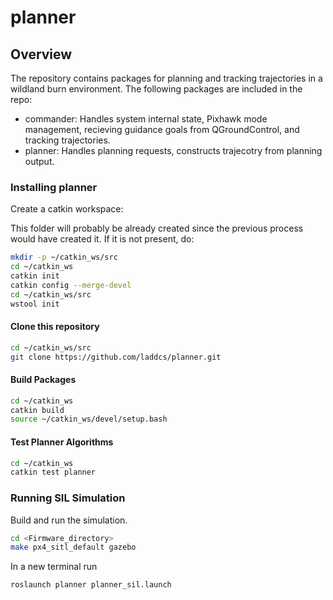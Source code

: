 # planner

## Overview
The repository contains packages for planning and tracking trajectories in a wildland burn environment. The following packages are included in the repo:
- commander: Handles system internal state, Pixhawk mode management, recieving guidance goals from QGroundControl, and tracking trajectories.
- planner: Handles planning requests, constructs trajecotry from planning output.

### Installing planner

Create a catkin workspace:

This folder will probably be already created since the previous process would have created it. If it is not present, do:

```bash
mkdir -p ~/catkin_ws/src
cd ~/catkin_ws
catkin init
catkin config --merge-devel
cd ~/catkin_ws/src
wstool init
```

#### Clone this repository
```bash
cd ~/catkin_ws/src
git clone https://github.com/laddcs/planner.git
```

#### Build Packages
```bash
cd ~/catkin_ws
catkin build
source ~/catkin_ws/devel/setup.bash
```

#### Test Planner Algorithms
```bash
cd ~/catkin_ws
catkin test planner
```

### Running SIL Simulation
Build and run the simulation.
```bash
cd <Firmware_directory>
make px4_sitl_default gazebo
```
In a new terminal run
```bash
roslaunch planner planner_sil.launch
```



